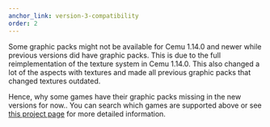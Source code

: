 ```yaml
---
anchor_link: version-3-compatibility
order: 2
---
```

Some graphic packs might not be available for Cemu 1.14.0 and newer while previous versions did have graphic packs.
This is due to the full reimplementation of the texture system in Cemu 1.14.0.
This also changed a lot of the aspects with textures and made all previous graphic packs that changed textures outdated.

Hence, why some games have their graphic packs missing in the new versions for now..
You can search which games are supported above or see [this project page](https://github.com/slashiee/cemu_graphic_packs/projects/5?fullscreen=true) for more detailed information.
